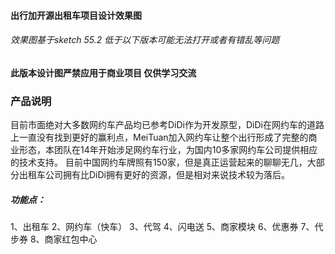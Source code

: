 #### 出行加开源出租车项目设计效果图
###### 效果图基于sketch 55.2 低于以下版本可能无法打开或者有错乱等问题
#### 此版本设计图严禁应用于商业项目 仅供学习交流

### 产品说明

目前市面绝对大多数网约车产品均已参考DiDi作为开发原型，DiDi在网约车的道路上一直没有找到更好的赢利点，MeiTuan加入网约车让整个出行形成了完整的商业形态，本团队在14年开始涉足网约车行业，为国内10多家网约车公司提供相应的技术支持。
目前中国网约车牌照有150家，但是真正运营起来的聊聊无几，大部分出租车公司拥有比DiDi拥有更好的资源，但是相对来说技术较为落后。

##### 功能点：
1、出租车
2、网约车（快车）
3、代驾
4、闪电送
5、商家模块
6、优惠券
7、代步券
8、商家红包中心
